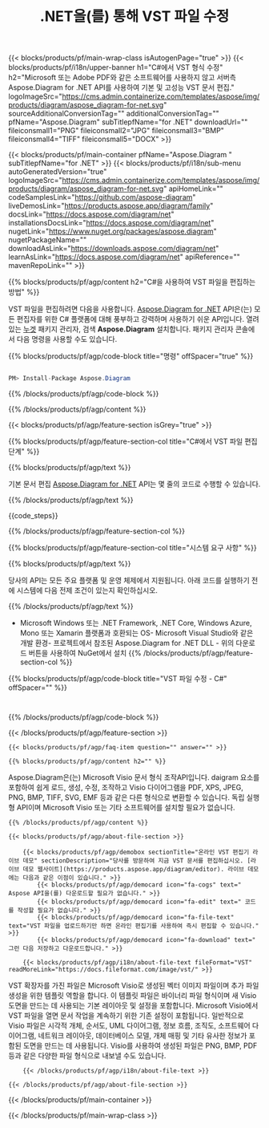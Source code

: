 ﻿---
title: .NET을(를) 통해 VST 파일 수정 
url: /ko/net/editor/vst/ 
description: C# 소스 코드는 .NET Framework, .NET Core, Windows Azure, Mono 또는 Xamarin Platforms에서 VST 문서를 편집합니다.
---
{{< blocks/products/pf/main-wrap-class isAutogenPage="true" >}}
{{< blocks/products/pf/i18n/upper-banner h1="C#에서 VST 형식 수정" h2="Microsoft 또는 Adobe PDF와 같은 소프트웨어를 사용하지 않고 서버측 Aspose.Diagram for .NET API를 사용하여 기본 및 고성능 VST 문서 편집." logoImageSrc="https://cms.admin.containerize.com/templates/aspose/img/products/diagram/aspose_diagram-for-net.svg" sourceAdditionalConversionTag="" additionalConversionTag="" pfName="Aspose.Diagram" subTitlepfName="for .NET" downloadUrl="" fileiconsmall1="PNG" fileiconsmall2="JPG" fileiconsmall3="BMP" fileiconsmall4="TIFF" fileiconsmall5="DOCX" >}}

{{< blocks/products/pf/main-container pfName="Aspose.Diagram " subTitlepfName="for .NET" >}}
{{< blocks/products/pf/i18n/sub-menu autoGeneratedVersion="true" logoImageSrc="https://cms.admin.containerize.com/templates/aspose/img/products/diagram/aspose_diagram-for-net.svg" apiHomeLink="" codeSamplesLink="https://github.com/aspose-diagram" liveDemosLink="https://products.aspose.app/diagram/family" docsLink="https://docs.aspose.com/diagram/net" installationsDocsLink="https://docs.aspose.com/diagram/net" nugetLink="https://www.nuget.org/packages/aspose.diagram" nugetPackageName="" downloadAsLink="https://downloads.aspose.com/diagram/net" learnAsLink="https://docs.aspose.com/diagram/net" apiReference="" mavenRepoLink="" >}}

{{% blocks/products/pf/agp/content h2="C#을 사용하여 VST 파일을 편집하는 방법" %}}

VST 파일을 편집하려면 다음을 사용합니다. <a href="https://products.aspose.com/diagram/net">Aspose.Diagram for .NET</a> API은(는) 모든 편집자를 위한 C# 플랫폼에 대해 풍부하고 강력하며 사용하기 쉬운 API입니다. 열려있는 <a href="https://www.nuget.org/packages/aspose.diagram">누겟</a> 패키지 관리자, 검색 <b>Aspose.Diagram</b> 설치합니다. 패키지 관리자 콘솔에서 다음 명령을 사용할 수도 있습니다.

{{% blocks/products/pf/agp/code-block title="명령" offSpacer="true" %}}

```cs

PM> Install-Package Aspose.Diagram


```

{{% /blocks/products/pf/agp/code-block %}}

{{% /blocks/products/pf/agp/content %}}

{{< blocks/products/pf/agp/feature-section isGrey="true" >}}

{{% blocks/products/pf/agp/feature-section-col title="C#에서 VST 파일 편집 단계" %}}

{{% blocks/products/pf/agp/text %}}

 기본 문서 편집
 [Aspose.Diagram for .NET](https://products.aspose.com/diagram/net) 
 API는 몇 줄의 코드로 수행할 수 있습니다.

{{% /blocks/products/pf/agp/text %}}

{{code_steps}}

{{% /blocks/products/pf/agp/feature-section-col %}}

{{% blocks/products/pf/agp/feature-section-col title="시스템 요구 사항" %}}

{{% blocks/products/pf/agp/text %}}

 당사의 API는 모든 주요 플랫폼 및 운영 체제에서 지원됩니다. 아래 코드를 실행하기 전에 시스템에 다음 전제 조건이 있는지 확인하십시오.

{{% /blocks/products/pf/agp/text %}}

- Microsoft Windows 또는 .NET Framework, .NET Core, Windows Azure, Mono 또는 Xamarin 플랫폼과 호환되는 OS- Microsoft Visual Studio와 같은 개발 환경- 프로젝트에서 참조된 Aspose.Diagram for .NET DLL - 위의 다운로드 버튼을 사용하여 NuGet에서 설치
{{% /blocks/products/pf/agp/feature-section-col %}}

{{% blocks/products/pf/agp/code-block title="VST 파일 수정 - C#" offSpacer="" %}}

```cs



```

{{% /blocks/products/pf/agp/code-block %}}

{{< /blocks/products/pf/agp/feature-section >}}

    {{< blocks/products/pf/agp/faq-item question="" answer="" >}}
 

<!-- aboutfile Starts -->

    {{% blocks/products/pf/agp/content h2="" %}}

Aspose.Diagram은(는) Microsoft Visio 문서 형식 조작API입니다. daigram 요소를 포함하여 쉽게 로드, 생성, 수정, 조작하고 Visio 다이어그램을 PDF, XPS, JPEG, PNG, BMP, TIFF, SVG, EMF 등과 같은 다른 형식으로 변환할 수 있습니다. 독립 실행형 API이며 Microsoft Visio 또는 기타 소프트웨어를 설치할 필요가 없습니다.    



    {{% /blocks/products/pf/agp/content %}}

    {{< blocks/products/pf/agp/about-file-section >}}

        {{< blocks/products/pf/agp/demobox sectionTitle="온라인 VST 편집기 라이브 데모" sectionDescription="당사를 방문하여 지금 VST 문서를 편집하십시오. [라이브 데모 웹사이트](https://products.aspose.app/diagram/editor). 라이브 데모에는 다음과 같은 이점이 있습니다." >}}
            {{< blocks/products/pf/agp/democard icon="fa-cogs" text=" Aspose API을(를) 다운로드할 필요가 없습니다." >}}
            {{< blocks/products/pf/agp/democard icon="fa-edit" text=" 코드를 작성할 필요가 없습니다." >}}
            {{< blocks/products/pf/agp/democard icon="fa-file-text" text="VST 파일을 업로드하기만 하면 온라인 편집기를 사용하여 즉시 편집할 수 있습니다." >}}
            {{< blocks/products/pf/agp/democard icon="fa-download" text=" 그런 다음 저장하고 다운로드합니다." >}}

        {{< blocks/products/pf/agp/i18n/about-file-text fileFormat="VST" readMoreLink="https://docs.fileformat.com/image/vst/" >}}
VST 확장자를 가진 파일은 Microsoft Visio로 생성된 벡터 이미지 파일이며 추가 파일 생성을 위한 템플릿 역할을 합니다. 이 템플릿 파일은 바이너리 파일 형식이며 새 Visio 도면을 만드는 데 사용되는 기본 레이아웃 및 설정을 포함합니다. Microsoft Visio에서 VST 파일을 열면 문서 작업을 계속하기 위한 기존 설정이 포함됩니다. 일반적으로 Visio 파일은 시각적 개체, 순서도, UML 다이어그램, 정보 흐름, 조직도, 소프트웨어 다이어그램, 네트워크 레이아웃, 데이터베이스 모델, 개체 매핑 및 기타 유사한 정보가 포함된 도면을 만드는 데 사용됩니다. Visio를 사용하여 생성된 파일은 PNG, BMP, PDF 등과 같은 다양한 파일 형식으로 내보낼 수도 있습니다. 

        {{< /blocks/products/pf/agp/i18n/about-file-text >}}

    {{< /blocks/products/pf/agp/about-file-section >}}

<!-- aboutfile Ends -->



{{< /blocks/products/pf/main-container >}}
    
{{< /blocks/products/pf/main-wrap-class >}}